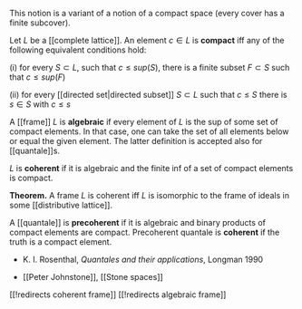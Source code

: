 This notion is a variant of a notion of a compact space (every cover has a finite subcover).

Let $L$ be a [[complete lattice]]. An element $c\in L$ is __compact__ iff any of the following equivalent conditions hold:

(i) for every $S\subset L$, such that $c\leq sup(S)$, there is a finite subset $F\subset S$ such that $c\leq sup(F)$

(ii) for every [[directed set|directed subset]] $S\subset L$ such that $c\leq S$
there is $s\in S$ with $c\leq s$

A [[frame]] $L$ is __algebraic__ if every element of $L$ is the sup of some set
of compact elements. In that case, one can take the set of all elements below or
equal the given element. The latter definition is accepted also for [[quantale]]s.

$L$ is __coherent__ if it is algebraic and the finite inf of a set of compact elements
is compact. 

__Theorem.__ A frame $L$ is coherent iff $L$ is isomorphic to the frame of ideals in some [[distributive lattice]].

A [[quantale]] is __precoherent__ if it is algebraic and binary products of compact elements are compact. Precoherent quantale is __coherent__ if the truth is a compact element. 

* K. I. Rosenthal, _Quantales and their applications_, Longman 1990

* [[Peter Johnstone]], [[Stone spaces]]

[[!redirects coherent frame]]
[[!redirects algebraic frame]]